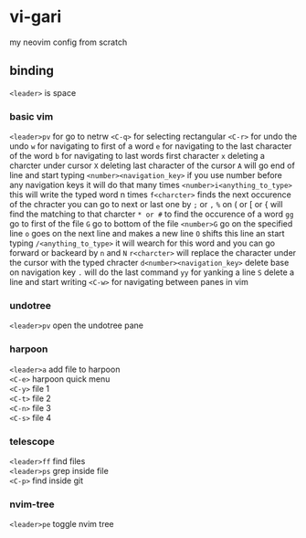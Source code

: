 # vi-gari
my neovim config from scratch

## binding
`<leader>` is space  

### basic vim
`<leader>pv` for go to netrw
`<C-q>` for selecting rectangular
`<C-r>` for undo the undo
`w` for navigating to first of a word
`e` for navigating to the last character of the word
`b` for navigating to last words first character
`x` deleting a charcter under cursor
`X` deleting last character of the cursor
`A` will go end of line and start typing
`<number><navigation_key>` if you use number before any navigation keys it will do that many times
`<number>i<anything_to_type>` this will write the typed word n times
`f<charcter>` finds the next occurence of the chracter you can go to next or last one by `;` or `,`
`%` on ( or [ or { will find the matching to that charcter
`* or #` to find the occurence of a word
`gg` go to first of the file
`G` go to bottom of the file
`<number>G` go on the specified line
`o` goes on the next line and makes a new line
`O` shifts this line an start typing
`/<anything_to_type>` it will wearch for this word and you can go forward or backeard by `n` and `N`
`r<charcter>` will replace the character under the cursor with the typed chracter
`d<number><navigation_key>` delete base on navigation key
`.` will do the last command
`yy` for yanking a line
`S` delete a line and start writing
`<C-w>` for navigating between panes in vim

### undotree
`<leader>pv` open the undotree pane

### harpoon
`<leader>a` add file to harpoon  
`<C-e>` harpoon quick menu  
`<C-y>` file 1  
`<C-t>` file 2  
`<C-n>` file 3  
`<C-s>` file 4  

### telescope
`<leader>ff` find files  
`<leader>ps` grep inside file  
`<C-p>` find inside git  

### nvim-tree
`<leader>pe` toggle nvim tree

